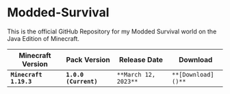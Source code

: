 # Modded-Survival
This is the official GitHub Repository for my Modded Survival world on the Java Edition of Minecraft.

| Minecraft Version     | Pack Version        | Release Date   | Download     |
| --------------------- | ------------------- | -------------- | ------------ |
| **`Minecraft 1.19.3`**  | **`1.0.0 (Current)`** | `**March 12, 2023**` | `**[Download]()**` |
